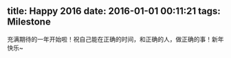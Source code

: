 title: Happy 2016
date: 2016-01-01 00:11:21
tags: Milestone
---
充满期待的一年开始啦！祝自己能在正确的时间，和正确的人，做正确的事！新年快乐~